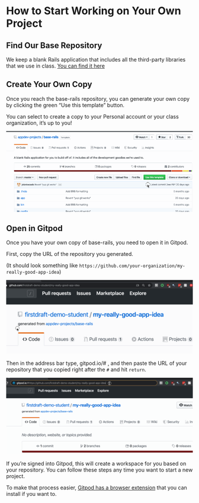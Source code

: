 # How to Start Working on Your Own Project

## Find Our Base Repository
We keep a blank Rails application that includes all the third-party libraries that we use in class. [You can find it here](https://github.com/appdev-projects/base-rails)

## Create Your Own Copy
Once you reach the base-rails repository, you can generate your own copy by clicking the green “Use this template” button.

You can select to create a copy to your Personal account or your class organization, it’s up to you!

![](/assets/base-rails-repo.gif)

## Open in Gitpod
Once you have your own copy of base-rails, you need to open it in Gitpod.

First, copy the URL of the repository you generated.

(It should look something like `https://github.com/your-organization/my-really-good-app-idea`)

![](/assets/copy-repo-url.gif)

Then in the address bar type, gitpod.io/# , and then paste the URL of your repository that you copied right after the `#` and hit `return`. 

![](/assets/open-in-gitpod-as-workspace.gif)

If you’re signed into Gitpod, this will create a workspace for you based on your repository. You can follow these steps any time you want to start a new project.

To make that process easier, [Gitpod has a browser extension](https://www.gitpod.io/docs/20_browser_extension/) that you can install if you want to.
